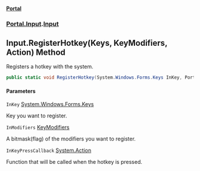 #### [Portal](index.md 'index')
### [Portal.Input](Portal.Input.md 'Portal.Input').[Input](Portal.Input.Input.md 'Portal.Input.Input')

## Input.RegisterHotkey(Keys, KeyModifiers, Action) Method

Registers a hotkey with the system.

```csharp
public static void RegisterHotkey(System.Windows.Forms.Keys InKey, Portal.Input.KeyModifiers InModifiers, System.Action InKeyPressCallback);
```
#### Parameters

<a name='Portal.Input.Input.RegisterHotkey(System.Windows.Forms.Keys,Portal.Input.KeyModifiers,System.Action).InKey'></a>

`InKey` [System.Windows.Forms.Keys](https://docs.microsoft.com/en-us/dotnet/api/System.Windows.Forms.Keys 'System.Windows.Forms.Keys')

Key you want to register.

<a name='Portal.Input.Input.RegisterHotkey(System.Windows.Forms.Keys,Portal.Input.KeyModifiers,System.Action).InModifiers'></a>

`InModifiers` [KeyModifiers](Portal.Input.KeyModifiers.md 'Portal.Input.KeyModifiers')

A bitmask(flag) of the modifiers you want to register.

<a name='Portal.Input.Input.RegisterHotkey(System.Windows.Forms.Keys,Portal.Input.KeyModifiers,System.Action).InKeyPressCallback'></a>

`InKeyPressCallback` [System.Action](https://docs.microsoft.com/en-us/dotnet/api/System.Action 'System.Action')

Function that will be called when the hotkey is pressed.